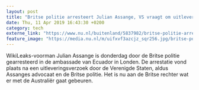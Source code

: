 ```yaml
---
layout: post
title: "Britse politie arresteert Julian Assange, VS vraagt om uitlevering"
date: Thu, 11 Apr 2019 16:43:30 +0200
category: tech
externe_link: "https://www.nu.nl/buitenland/5837982/britse-politie-arresteert-julian-assange-vs-vraagt-om-uitlevering.html"
feature_image: "https://media.nu.nl/m/uifxvf3azcjz_sqr256.jpg/britse-politie-arresteert-julian-assange-vs-vraagt-om-uitlevering.jpg"
---
```


WikiLeaks-voorman Julian Assange is donderdag door de Britse politie gearresteerd in de ambassade van Ecuador in Londen. De arrestatie vond plaats na een uitleveringsverzoek door de Verenigde Staten, aldus Assanges advocaat en de Britse politie. Het is nu aan de Britse rechter wat er met de Australiër gaat gebeuren.
